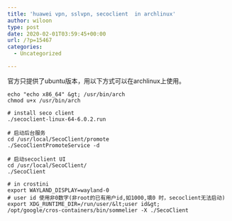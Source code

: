 ```yaml
---
title: 'huawei vpn, sslvpn, secoclient  in archlinux'
author: wiloon
type: post
date: 2020-02-01T03:59:45+00:00
url: /?p=15467
categories:
  - Uncategorized

---
```

官方只提供了ubuntu版本，用以下方式可以在archlinux上使用。

```bash# seco client 依赖ubuntu的arch命令， 模拟arch命令返回x86_64
echo "echo x86_64" &gt; /usr/bin/arch
chmod u+x /usr/bin/arch

# install seco client
./secoclient-linux-64-6.0.2.run

# 启动后台服务
cd /usr/local/SecoClient/promote
./SecoClientPromoteService -d

# 启动secoclient UI
cd /usr/local/SecoClient/
./SecoClient

# in crostini
export WAYLAND_DISPLAY=wayland-0
# user id 使用非0数字(非root的已有用户id,如1000,填0 时，secoclient无法启动)
export XDG_RUNTIME_DIR=/run/user/&lt;user id&gt;
/opt/google/cros-containers/bin/sommelier -X ./SecoClient
```